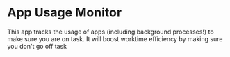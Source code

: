 # App Usage Monitor
This app tracks the usage of apps (including background processes!) to make sure you are on task. It will boost worktime efficiency by making sure you don't go off task 
